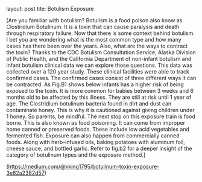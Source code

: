 layout: post
tite: Botulism Exposure


[Are you familiar with botulism? Botulism is a food poison also know as Clostridium Botulinum. It is a toxin that can cause paralysis and death through respiratory failure. Now that there is some context behind botulism. I bet you are wondering what is the most common type and how many cases has there been over the years. Also, what are the ways to contract the toxin? Thanks to the CDC Botulism Consultation Service, Alaska Division of Public Health, and the California Department of non-infant botulism and infant botulism clinical data we can explore those questions. This data was collected over a 120 year study.
These clinical facilities were able to track confirmed cases. The confirmed cases consist of three different ways it can be contracted. As Fig.B1 shows below infants has a higher risk of being exposed to the toxin. It is more common for babies between 3 weeks and 6 months old to be affected by this illness. They are still at risk until 1 year of age. The Clostridium botulinum bacteria found in dirt and dust can contaminate honey. This is why it is cautioned against giving children under 1 honey. So parents, be mindful.
The next stop on this exposure train is food borne. This is also known as food poisoning. It can come from improper home canned or preserved foods. These include low acid vegetables and fermented fish. Exposure can also happen from commercially canned foods. Along with herb-infused oils, baking potatoes with aluminum foil, cheese sauce, and bottled garlic. Refer to fig.b2 for a deeper insight of the category of botulinum types and the exposure method.]

(https://medium.com/@kking1795/botulinum-toxin-exposure-3e82a2382d57)



